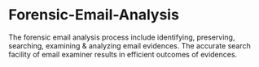 Forensic-Email-Analysis
=======================

The forensic email analysis process include identifying, preserving, searching, examining &amp; analyzing email evidences. The accurate search facility of email examiner results in efficient outcomes of evidences.
